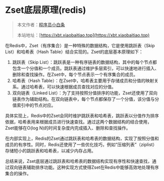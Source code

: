 # Zset底层原理(redis)

> 本文作者：[程序员小白条](https://github.com/luoye6)
>
> 本站地址：[https://xbt.xiaobaitiao.top](https://xbt.xiaobaitiao.top)
> 
在Redis中，Zset（有序集合）是一种特殊的数据结构，它是使用跳跃表（Skip List）和哈希表（Hash Table）结合实现的。Zset的底层基本原理如下：

1. 跳跃表（Skip List）：跳跃表是一种有序链表的数据结构，其中的每个节点都包含一个分值和一个成员。跳跃表通过维护多层索引，可以快速地进行插入、删除和查找操作。在Zset中，每个节点表示一个有序集合的成员。
2. 哈希表（Hash Table）：在Zset中，哈希表主要用于存储成员和分值的映射关系。通过哈希表，可以快速根据成员查找对应的分值。
3. 双向链表（Linked List）：为了支持按照分值排序的功能，Zset还使用了双向链表作为辅助结构。在双向链表中，每个节点都保存了一个分值，该分值与分值索引中的节点对应。

具体实现上，Redis中的Zset会同时维护跳跃表和哈希表，跳跃表以分值作为排序依据，哈希表用来根据成员进行快速查找。通过这两个数据结构的结合使用，Zset能够在O(log N)的时间复杂度内完成插入、删除和查找操作。

在内部实现上，Redis的Zset通过跳跃表和哈希表的数据结构，实现了按照分值和成员的有序性。同时，Redis还使用了一些优化技巧，例如“压缩列表”（ziplist）存储短小的跳跃表和哈希表，以减少内存占用。

总结来说，Zset底层通过跳跃表和哈希表的数据结构实现有序性和快速查找，通过双向链表辅助排序功能。这种实现方式使得Zset在Redis中能够高效地处理有序集合的操作。
